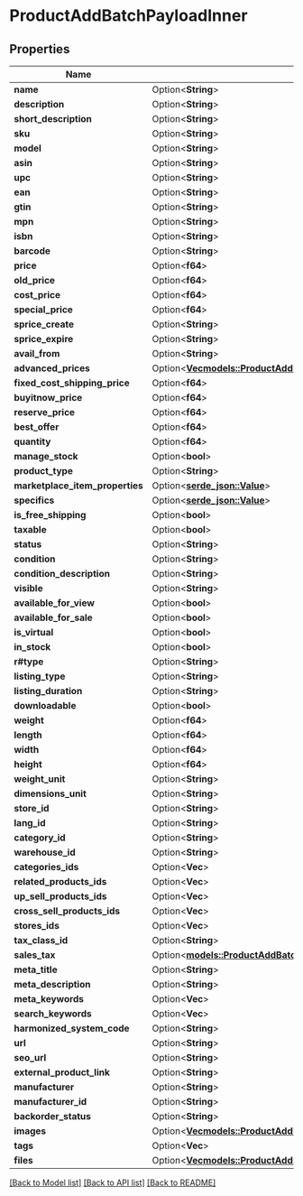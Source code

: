 # ProductAddBatchPayloadInner

## Properties

Name | Type | Description | Notes
------------ | ------------- | ------------- | -------------
**name** | Option<**String**> |  | [optional]
**description** | Option<**String**> |  | [optional]
**short_description** | Option<**String**> |  | [optional]
**sku** | Option<**String**> |  | [optional]
**model** | Option<**String**> |  | [optional]
**asin** | Option<**String**> |  | [optional]
**upc** | Option<**String**> |  | [optional]
**ean** | Option<**String**> |  | [optional]
**gtin** | Option<**String**> |  | [optional]
**mpn** | Option<**String**> |  | [optional]
**isbn** | Option<**String**> |  | [optional]
**barcode** | Option<**String**> |  | [optional]
**price** | Option<**f64**> |  | [optional]
**old_price** | Option<**f64**> |  | [optional]
**cost_price** | Option<**f64**> |  | [optional]
**special_price** | Option<**f64**> |  | [optional]
**sprice_create** | Option<**String**> |  | [optional]
**sprice_expire** | Option<**String**> |  | [optional]
**avail_from** | Option<**String**> |  | [optional]
**advanced_prices** | Option<[**Vec<models::ProductAddBatchPayloadInnerAdvancedPricesInner>**](ProductAddBatch_payload_inner_advanced_prices_inner.md)> |  | [optional]
**fixed_cost_shipping_price** | Option<**f64**> |  | [optional]
**buyitnow_price** | Option<**f64**> |  | [optional]
**reserve_price** | Option<**f64**> |  | [optional]
**best_offer** | Option<**f64**> |  | [optional]
**quantity** | Option<**f64**> |  | [optional]
**manage_stock** | Option<**bool**> |  | [optional]
**product_type** | Option<**String**> |  | [optional]
**marketplace_item_properties** | Option<[**serde_json::Value**](.md)> |  | [optional]
**specifics** | Option<[**serde_json::Value**](.md)> |  | [optional]
**is_free_shipping** | Option<**bool**> |  | [optional]
**taxable** | Option<**bool**> |  | [optional]
**status** | Option<**String**> |  | [optional]
**condition** | Option<**String**> |  | [optional]
**condition_description** | Option<**String**> |  | [optional]
**visible** | Option<**String**> |  | [optional]
**available_for_view** | Option<**bool**> |  | [optional]
**available_for_sale** | Option<**bool**> |  | [optional]
**is_virtual** | Option<**bool**> |  | [optional]
**in_stock** | Option<**bool**> |  | [optional]
**r#type** | Option<**String**> |  | [optional]
**listing_type** | Option<**String**> |  | [optional]
**listing_duration** | Option<**String**> |  | [optional]
**downloadable** | Option<**bool**> |  | [optional]
**weight** | Option<**f64**> |  | [optional]
**length** | Option<**f64**> |  | [optional]
**width** | Option<**f64**> |  | [optional]
**height** | Option<**f64**> |  | [optional]
**weight_unit** | Option<**String**> |  | [optional]
**dimensions_unit** | Option<**String**> |  | [optional]
**store_id** | Option<**String**> |  | [optional]
**lang_id** | Option<**String**> |  | [optional]
**category_id** | Option<**String**> |  | [optional]
**warehouse_id** | Option<**String**> |  | [optional]
**categories_ids** | Option<**Vec<String>**> |  | [optional]
**related_products_ids** | Option<**Vec<String>**> |  | [optional]
**up_sell_products_ids** | Option<**Vec<String>**> |  | [optional]
**cross_sell_products_ids** | Option<**Vec<String>**> |  | [optional]
**stores_ids** | Option<**Vec<String>**> |  | [optional]
**tax_class_id** | Option<**String**> |  | [optional]
**sales_tax** | Option<[**models::ProductAddBatchPayloadInnerSalesTax**](ProductAddBatch_payload_inner_sales_tax.md)> |  | [optional]
**meta_title** | Option<**String**> |  | [optional]
**meta_description** | Option<**String**> |  | [optional]
**meta_keywords** | Option<**Vec<String>**> |  | [optional]
**search_keywords** | Option<**Vec<String>**> |  | [optional]
**harmonized_system_code** | Option<**String**> |  | [optional]
**url** | Option<**String**> |  | [optional]
**seo_url** | Option<**String**> |  | [optional]
**external_product_link** | Option<**String**> |  | [optional]
**manufacturer** | Option<**String**> |  | [optional]
**manufacturer_id** | Option<**String**> |  | [optional]
**backorder_status** | Option<**String**> |  | [optional]
**images** | Option<[**Vec<models::ProductAddBatchPayloadInnerImagesInner>**](ProductAddBatch_payload_inner_images_inner.md)> |  | [optional]
**tags** | Option<**Vec<String>**> |  | [optional]
**files** | Option<[**Vec<models::ProductAddFilesInner>**](ProductAdd_files_inner.md)> |  | [optional]

[[Back to Model list]](../README.md#documentation-for-models) [[Back to API list]](../README.md#documentation-for-api-endpoints) [[Back to README]](../README.md)


